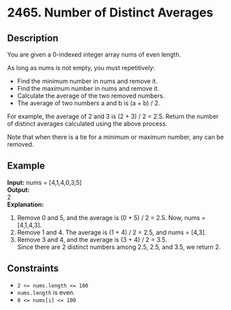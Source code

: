 # 2465. Number of Distinct Averages

## Description

You are given a 0-indexed integer array nums of even length.

As long as nums is not empty, you must repetitively:

- Find the minimum number in nums and remove it.
- Find the maximum number in nums and remove it.
- Calculate the average of the two removed numbers.
- The average of two numbers a and b is (a + b) / 2.

For example, the average of 2 and 3 is (2 + 3) / 2 = 2.5.
Return the number of distinct averages calculated using the above process.

Note that when there is a tie for a minimum or maximum number, any can be removed.  

## Example

**Input:**
nums = [4,1,4,0,3,5]
<br>
**Output:**
<br>
2
<br>
**Explanation:**
<br>

1. Remove 0 and 5, and the average is (0 + 5) / 2 = 2.5. Now, nums = [4,1,4,3].
2. Remove 1 and 4. The average is (1 + 4) / 2 = 2.5, and nums = [4,3].
3. Remove 3 and 4, and the average is (3 + 4) / 2 = 3.5.  
   Since there are 2 distinct numbers among 2.5, 2.5, and 3.5, we return 2.

## Constraints

- `2 <= nums.length <= 100`
- `nums.length` is even.
- `0 <= nums[i] <= 100`

